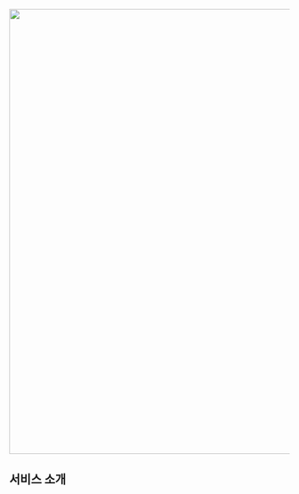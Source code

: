 <p align="center"><img src="https://upload.wikimedia.org/wikipedia/commons/0/02/Stack_Overflow_logo.svg" width="800px"></p>
  
## 서비스 소개
